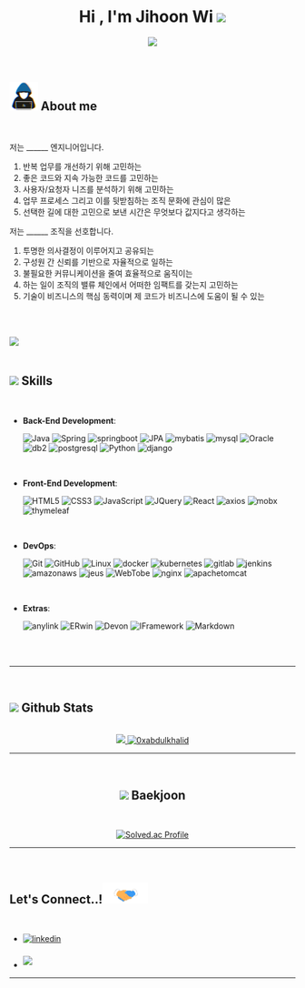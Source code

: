<h1 align="center"><b>Hi , I'm Jihoon Wi </b><img src="https://media.giphy.com/media/hvRJCLFzcasrR4ia7z/giphy.gif" width="35"></h1>

<p align="center">
  <a href="https://github.com/DenverCoder1/readme-typing-svg">
  <img src="https://readme-typing-svg.herokuapp.com?font=Time+New+Roman&color=cyan&size=25&center=true&vCenter=true&width=600&height=100&lines=Assalamu+O+Alaikum+Warahmatullah..&hearts;++;Self-taught+Front-End+Developer,;Computer+Science+Student,;CTF+Newbie,;Active+Learner/Researcher,;Love+to+learn+new+stuffs..<3"></a>
</p>


<br>




## <picture><img src = "https://github.com/0xAbdulKhalid/0xAbdulKhalid/raw/main/assets/mdImages/about_me.gif" width = 50px></picture> **About me**

<br>

저는 ______ 엔지니어입니다.

1. 반복 업무를 개선하기 위해 고민하는
2. 좋은 코드와 지속 가능한 코드를 고민하는
3. 사용자/요청자 니즈를 분석하기 위해 고민하는
4. 업무 프로세스 그리고 이를 뒷받침하는 조직 문화에 관심이 많은
5. 선택한 길에 대한 고민으로 보낸 시간은 무엇보다 값지다고 생각하는

저는 ______ 조직을 선호합니다.

1. 투명한 의사결정이 이루어지고 공유되는
2. 구성원 간 신뢰를 기반으로 자율적으로 일하는
3. 불필요한 커뮤니케이션을 줄여 효율적으로 움직이는
4. 하는 일이 조직의 밸류 체인에서 어떠한 임팩트를 갖는지 고민하는
5. 기술이 비즈니스의 핵심 동력이며 제 코드가 비즈니스에 도움이 될 수 있는

<br><br>

<img src="https://user-images.githubusercontent.com/73097560/115834477-dbab4500-a447-11eb-908a-139a6edaec5c.gif"><br><br>

## <img src="https://media2.giphy.com/media/QssGEmpkyEOhBCb7e1/giphy.gif?cid=ecf05e47a0n3gi1bfqntqmob8g9aid1oyj2wr3ds3mg700bl&rid=giphy.gif" width ="25"><b> Skills</b>
<br>

<p align="center">

- **Back-End Development**:

  ![Java](https://img.shields.io/badge/Java-%232370ED.svg?style=for-the-badge&logo=Java&logoColor=white)
  ![Spring](https://img.shields.io/badge/Spring-6DB33F.svg?style=for-the-badge&logo=Spring&logoColor=white)
  ![springboot](https://img.shields.io/badge/springboot-6DB33F.svg?style=for-the-badge&logo=springboot&logoColor=white)
  ![JPA](https://img.shields.io/badge/JPA-A5915F.svg?style=for-the-badge&logo=JPA&logoColor=white)
  ![mybatis](https://img.shields.io/badge/mybatis-A5915F.svg?style=for-the-badge&logo=mybatis&logoColor=white)
  ![mysql](https://img.shields.io/badge/mysql-4479A1.svg?style=for-the-badge&logo=mysql&logoColor=white)
  ![Oracle](https://img.shields.io/badge/Oracle-F80000.svg?style=for-the-badge&logo=Oracle&logoColor=white)
  ![db2](https://img.shields.io/badge/db2-4479A1.svg?style=for-the-badge&logo=db2&logoColor=white)
  ![postgresql](https://img.shields.io/badge/postgresql-4169E1.svg?style=for-the-badge&logo=postgresql&logoColor=white)
  ![Python](https://img.shields.io/badge/Python-3776AB.svg?style=for-the-badge&logo=Python&logoColor=white)
  ![django](https://img.shields.io/badge/django-092E20.svg?style=for-the-badge&logo=django&logoColor=white)
 
  <br>

- **Front-End Development**:

  ![HTML5](https://img.shields.io/badge/HTML5%20-%23E34F26.svg?style=for-the-badge&logo=html5&logoColor=white)
  ![CSS3](https://img.shields.io/badge/CSS%20-%231572B6.svg?style=for-the-badge&logo=css3&logoColor=white)
  ![JavaScript](https://img.shields.io/badge/JavaScript%20-%23F7DF1E.svg?style=for-the-badge&logo=javascript&logoColor=black)
  ![JQuery](https://img.shields.io/badge/JQuery-0769AD.svg?style=for-the-badge&logo=JQuery&logoColor=white)
  ![React](https://img.shields.io/badge/React-61DAFB.svg?style=for-the-badge&logo=React&logoColor=black)
  ![axios](https://img.shields.io/badge/axios-5A29E4.svg?style=for-the-badge&logo=axios&logoColor=white)
  ![mobx](https://img.shields.io/badge/mobx-FF9955.svg?style=for-the-badge&logo=mobx&logoColor=white)
  ![thymeleaf](https://img.shields.io/badge/thymeleaf-005F0F.svg?style=for-the-badge&logo=thymeleaf&logoColor=white)
    

<br>

- **DevOps**:

  ![Git](https://img.shields.io/badge/git-%23F05033.svg?style=for-the-badge&logo=git&logoColor=white)
  ![GitHub](https://img.shields.io/badge/github-%23121011.svg?style=for-the-badge&logo=github&logoColor=white)
  ![Linux](https://img.shields.io/badge/Linux-FCC624?style=for-the-badge&logo=linux&logoColor=black)
  ![docker](https://img.shields.io/badge/docker-2496ED?style=for-the-badge&logo=docker&logoColor=white)
  ![kubernetes](https://img.shields.io/badge/kubernetes-326CE5?style=for-the-badge&logo=kubernetes&logoColor=white)
  ![gitlab](https://img.shields.io/badge/gitlab-FC6D26?style=for-the-badge&logo=gitlab&logoColor=white)
  ![jenkins](https://img.shields.io/badge/jenkins-D24939?style=for-the-badge&logo=jenkins&logoColor=white)
  ![amazonaws](https://img.shields.io/badge/amazonaws-232F3E?style=for-the-badge&logo=amazonaws&logoColor=white)
  ![jeus](https://img.shields.io/badge/jeus-005F0F?style=for-the-badge&logo=jeus&logoColor=white)
  ![WebTobe](https://img.shields.io/badge/WebTobe-005F0F?style=for-the-badge&logo=WebTobe&logoColor=white)
  ![nginx](https://img.shields.io/badge/nginx-009639?style=for-the-badge&logo=nginx&logoColor=white)
  ![apachetomcat](https://img.shields.io/badge/apachetomcat-F8DC75?style=for-the-badge&logo=apachetomcat&logoColor=black)

<br>

- **Extras**:

  ![anylink](https://img.shields.io/badge/anylink-%23054020?style=for-the-badge&logo=anylink&logoColor=white)
  ![ERwin](https://img.shields.io/badge/ERwin-%23054020?style=for-the-badge&logo=ERwin&logoColor=white)
  ![Devon](https://img.shields.io/badge/Devon-%23054020?style=for-the-badge&logo=Devon&logoColor=white)
  ![IFramework](https://img.shields.io/badge/IFramework-%23054020?style=for-the-badge&logo=IFramework&logoColor=white)
  ![Markdown](https://img.shields.io/badge/markdown-%23000000.svg?style=for-the-badge&logo=markdown&logoColor=white)


</p>

<br>
<br>

-----

<br>

## <img src="https://media.giphy.com/media/iY8CRBdQXODJSCERIr/giphy.gif" width="35"><b> Github Stats </b>
<br>

<div align="center">

<a href="https://github.com/0xabdulkhalid/">
  <img src="https://github-readme-stats.vercel.app/api?username=wijihoon&include_all_commits=true&count_private=true&show_icons=true&line_height=20&title_color=7A7ADB&icon_color=2234AE&text_color=D3D3D3&bg_color=0,000000,130F40" width="450"/>
  <img src="https://github-readme-stats.vercel.app/api/top-langs?username=wijihoon&show_icons=true&locale=en&layout=compact&line_height=20&title_color=7A7ADB&icon_color=2234AE&text_color=D3D3D3&bg_color=0,000000,130F40" width="375"  alt="0xabdulkhalid"/>

</a>

-----

<br>

## <img src="https://media.giphy.com/media/v1.Y2lkPTc5MGI3NjExNDdvMGx3cmplaXc2Z3RtaHozMWl3ZjZpa3NxYjI1cTNjazFiZWM2bSZlcD12MV9zdGlja2Vyc19zZWFyY2gmY3Q9cw/VGUxZZPz33xqyqDlUF/giphy.gif" width="35"><b> Baekjoon </b>

<br>

[![Solved.ac Profile](http://mazassumnida.wtf/api/v2/generate_badge?boj=wijihoon123)](https://solved.ac/wijihoon123)
</div>

-----

<br>

## <b> Let's Connect..!</b><img src="https://github.com/0xAbdulKhalid/0xAbdulKhalid/raw/main/assets/mdImages/handshake.gif" width ="80">
<br>
<div align='left'>

<ul>

<li>
<a href="https://linkedin.com/in/지훈-위-968984208" target="_blank">
<img src="https://img.shields.io/badge/linkedin:  지훈-위%2300acee.svg?color=405DE6&style=for-the-badge&logo=linkedin&logoColor=white" alt=linkedin style="margin-bottom: 5px;"/>
</a>
</li>


<br>
<li>
<a href="mailto:wijihoon123@naver.com" target="_blank">
<img src="https://img.shields.io/badge/naver:  wijihoon-%03C75A.svg?style=for-the-badge&logo=naver&logoColor=white" t=mail style="margin-bottom: 5px;" />
</a>
</li>

</ul>
</div>

---
